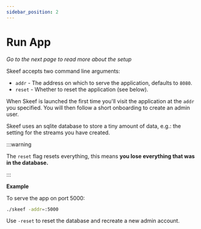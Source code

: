 ```yaml
---
sidebar_position: 2
---
```


# Run App

_Go to the next page to read more about the setup_

Skeef accepts two command line arguments:

- `addr` - The address on which to serve the application, defaults
to `8080`.
- `reset` - Whether to reset the application (see below).

When Skeef is launched the first time you'll visit the application
at the `addr` you specified. You will then follow a short onboarding
to create an admin user.

Skeef uses an sqlite database to store a tiny amount of data, e.g.:
the setting for the streams you have created.

:::warning

The `reset` flag resets everything, this means __you lose everything
that was in the database.__

:::

__Example__

To serve the app on port 5000:

```bash
./skeef -addr=:5000
```

Use `-reset` to reset the database and recreate a new admin account.
